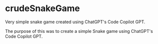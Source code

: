 # crudeSnakeGame
Very simple snake game created using ChatGPT's Code Copilot GPT.

The purpose of this was to create a simple Snake game using ChatGPT's Code Copilot GPT.
